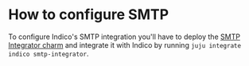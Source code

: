 # How to configure SMTP

To configure Indico's SMTP integration you'll have to deploy the [SMTP Integrator charm](https://charmhub.io/smtp-integrator/docs/tutorial-getting-started) and integrate it with Indico by running `juju integrate indico smtp-integrator`.